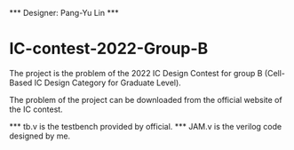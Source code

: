 *** Designer: Pang-Yu Lin ***

# IC-contest-2022-Group-B
The project is the problem of the 2022 IC Design Contest for group B (Cell-Based IC Design Category for Graduate Level). 

The problem of the project can be downloaded from the official website of the IC contest.

*** tb.v is the testbench provided by official.
*** JAM.v is the verilog code designed by me.

